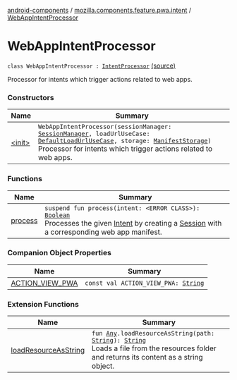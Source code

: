 [android-components](../../index.md) / [mozilla.components.feature.pwa.intent](../index.md) / [WebAppIntentProcessor](./index.md)

# WebAppIntentProcessor

`class WebAppIntentProcessor : `[`IntentProcessor`](../../mozilla.components.feature.intent.processing/-intent-processor/index.md) [(source)](https://github.com/mozilla-mobile/android-components/blob/master/components/feature/pwa/src/main/java/mozilla/components/feature/pwa/intent/WebAppIntentProcessor.kt#L24)

Processor for intents which trigger actions related to web apps.

### Constructors

| Name | Summary |
|---|---|
| [&lt;init&gt;](-init-.md) | `WebAppIntentProcessor(sessionManager: `[`SessionManager`](../../mozilla.components.browser.session/-session-manager/index.md)`, loadUrlUseCase: `[`DefaultLoadUrlUseCase`](../../mozilla.components.feature.session/-session-use-cases/-default-load-url-use-case/index.md)`, storage: `[`ManifestStorage`](../../mozilla.components.feature.pwa/-manifest-storage/index.md)`)`<br>Processor for intents which trigger actions related to web apps. |

### Functions

| Name | Summary |
|---|---|
| [process](process.md) | `suspend fun process(intent: <ERROR CLASS>): `[`Boolean`](https://kotlinlang.org/api/latest/jvm/stdlib/kotlin/-boolean/index.html)<br>Processes the given [Intent](#) by creating a [Session](../../mozilla.components.browser.session/-session/index.md) with a corresponding web app manifest. |

### Companion Object Properties

| Name | Summary |
|---|---|
| [ACTION_VIEW_PWA](-a-c-t-i-o-n_-v-i-e-w_-p-w-a.md) | `const val ACTION_VIEW_PWA: `[`String`](https://kotlinlang.org/api/latest/jvm/stdlib/kotlin/-string/index.html) |

### Extension Functions

| Name | Summary |
|---|---|
| [loadResourceAsString](../../mozilla.components.support.test.file/kotlin.-any/load-resource-as-string.md) | `fun `[`Any`](https://kotlinlang.org/api/latest/jvm/stdlib/kotlin/-any/index.html)`.loadResourceAsString(path: `[`String`](https://kotlinlang.org/api/latest/jvm/stdlib/kotlin/-string/index.html)`): `[`String`](https://kotlinlang.org/api/latest/jvm/stdlib/kotlin/-string/index.html)<br>Loads a file from the resources folder and returns its content as a string object. |
